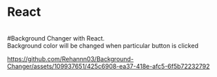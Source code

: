 # React
<br>#Background Changer with React.</br>
Background color will be changed when particular button is clicked



https://github.com/Rehannn03/Background-Changer/assets/109937651/425c6908-ea37-418e-afc5-6f5b72232792

